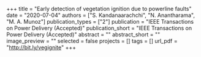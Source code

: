 +++
title = "Early detection of vegetation ignition due to powerline faults"
date = "2020-07-04"
authors = ["S. Kandanaarachchi", "N. Anantharama", "M. A. Munoz"]
publication_types = ["2"]
publication = "IEEE Transactions on Power Delivery (Accepted)"
publication_short = "IEEE Transactions on Power Delivery (Accepted)"
abstract = ""
abstract_short = ""
image_preview = ""
selected = false
projects = []
tags = []
url_pdf = "http://bit.ly/vegignite"
+++
